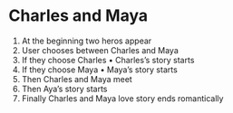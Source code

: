Charles and Maya
================

1.	At the beginning two heros appear
2.	User chooses between Charles and Maya
3.	If they choose Charles
•	Charles’s story starts
4.	If they choose Maya
•	Maya’s story starts
5.	Then Charles and Maya meet
6.	Then Aya’s story starts
7.	Finally Charles and Maya love story ends romantically 
